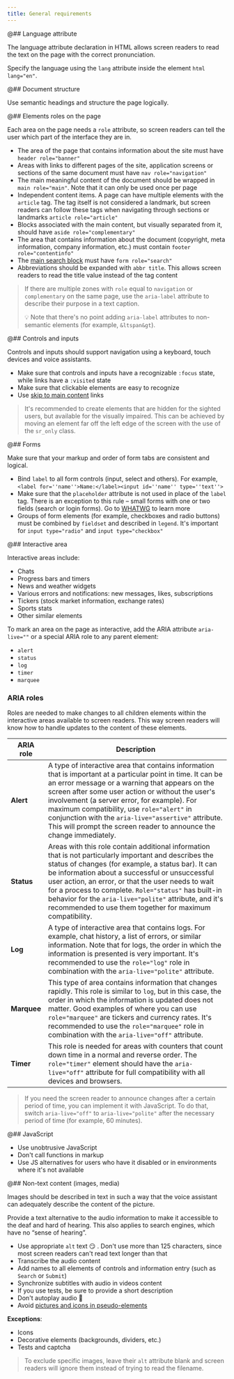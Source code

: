 ```yaml
---
title: General requirements
---
```


@## Language attribute

The language attribute declaration in HTML allows screen readers to read the text on the page with the correct pronunciation.

Specify the language using the `lang` attribute inside the element `html lang="en"`.

@## Document structure

Use semantic headings and structure the page logically.

@## Elements roles on the page

Each area on the page needs a `role` attribute, so screen readers can tell the user which part of the interface they are in.

- The area of ​​the page that contains information about the site must have `header role="banner"`
- Areas with links to different pages of the site, application screens or sections of the same document must have `nav role="navigation"`
- The main meaningful content of the document should be wrapped in `main role="main"`. Note that it can only be used once per page
- Independent content items. A page can have multiple elements with the `article` tag. The tag itself is not considered a landmark, but screen readers can follow these tags when navigating through sections or landmarks `article role="article"`
- Blocks associated with the main content, but visually separated from it, should have `aside role="complementary"`
- The area that contains information about the document (copyright, meta information, company information, etc.) must contain `footer role="contentinfo"`
- The [main search block](https://adrianroselli.com/2015/08/where-to-put-your-search-role.html) must have `form role="search"`
- Abbreviations should be expanded with `abbr title`. This allows screen readers to read the title value instead of the tag content

> If there are multiple zones with `role` equal to `navigation` or `complementary` on the same page, use the `aria-label` attribute to describe their purpose in a text caption.
>
> 💡 Note that there's no point adding `aria-label` attributes to non-semantic elements (for example, `&ltspan&gt`).

@## Controls and inputs

Controls and inputs should support navigation using a keyboard, touch devices and voice assistants.

- Make sure that controls and inputs have a recognizable `:focus` state, while links have a `:visited` state
- Make sure that clickable elements are easy to recognize
- Use [skip to main content](https://www.a11yproject.com/posts/2013-05-11-skip-nav-links/) links

> It's recommended to create elements that are hidden for the sighted users, but available for the visually impaired. This can be achieved by moving an element far off the left edge of the screen with the use of the `sr_only` class.

@## Forms

Make sure that your markup and order of form tabs are consistent and logical.

- Bind `label` to all form controls (input, select and others). For example, `<label for=''name''>Name:</label><input id=''name'' type=''text''>`
- Make sure that the `placeholder` attribute is not used in place of the `label` tag. There is an exception to this rule – small forms with one or two fields (search or login forms). Go to [WHATWG](https://html.spec.whatwg.org/multipage/input.html#attr-input-placeholder) to learn more
- Groups of form elements (for example, checkboxes and radio buttons) must be combined by `fieldset` and described in `legend`. It's important for `input type="radio"` and `input type="checkbox"`

@## Interactive area

Interactive areas include:

- Chats
- Progress bars and timers
- News and weather widgets
- Various errors and notifications: new messages, likes, subscriptions
- Tickers (stock market information, exchange rates)
- Sports stats
- Other similar elements

To mark an area on the page as interactive, add the ARIA attribute `aria-live=""` or a special ARIA role to any parent element:

- `alert`
- `status`
- `log`
- `timer`
- `marquee`

### ARIA roles

Roles are needed to make changes to all children elements within the interactive areas available to screen readers. This way screen readers will know how to handle updates to the content of these elements.

| ARIA role   | Description                                                                                                                                                                                                                                                                                                                                                                                                                                          |
| ----------- | ---------------------------------------------------------------------------------------------------------------------------------------------------------------------------------------------------------------------------------------------------------------------------------------------------------------------------------------------------------------------------------------------------------------------------------------------------- |
| **Alert**   | A type of interactive area that contains information that is important at a particular point in time. It can be an error message or a warning that appears on the screen after some user action or without the user's involvement (a server error, for example). For maximum compatibility, use `role="alert"` in conjunction with the `aria-live="assertive"` attribute. This will prompt the screen reader to announce the change immediately.     |
| **Status**  | Areas with this role contain additional information that is not particularly important and describes the status of changes (for example, a status bar). It can be information about a successful or unsuccessful user action, an error, or that the user needs to wait for a process to complete. `Role="status"` has built-in behavior for the `aria-live="polite"` attribute, and it's recommended to use them together for maximum compatibility. |
| **Log**     | A type of interactive area that contains logs. For example, chat history, a list of errors, or similar information. Note that for logs, the order in which the information is presented is very important. It's recommended to use the `role="log"` role in combination with the `aria-live="polite"` attribute.                                                                                                                                     |
| **Marquee** | This type of area contains information that changes rapidly. This role is similar to `log`, but in this case, the order in which the information is updated does not matter. Good examples of where you can use `role="marquee"` are tickers and currency rates. It's recommended to use the `role="marquee"` role in combination with the `aria-live="off"` attribute.                                                                              |
| **Timer**   | This role is needed for areas with counters that count down time in a normal and reverse order. The `role="timer"` element should have the `aria-live="off"` attribute for full compatibility with all devices and browsers.                                                                                                                                                                                                                         |

> If you need the screen reader to announce changes after a certain period of time, you can implement it with JavaScript. To do that, switch `aria-live="off"` to `aria-live="polite"` after the necessary period of time (for example, 60 minutes).

@## JavaScript

- Use unobtrusive JavaScript
- Don't call functions in markup
- Use JS alternatives for users who have it disabled or in environments where it's not available

@## Non-text content (images, media)

Images should be described in text in such a way that the voice assistant can adequately describe the content of the picture.

Provide a text alternative to the audio information to make it accessible to the deaf and hard of hearing. This also applies to search engines, which have no “sense of hearing”.

- Use appropriate `alt` text 😏 . Don't use more than 125 characters, since most screen readers can't read text longer than that
- Transcribe the audio content
- Add names to all elements of controls and information entry (such as `Search` or `Submit`)
- Synchronize subtitles with audio in videos content
- If you use tests, be sure to provide a short description
- Don't autoplay audio 🙏
- Avoid [pictures and icons in pseudo-elements](http://simplyaccessible.com/article/three-pitfalls-text-alternatives/)

**Exceptions**:

- Icons
- Decorative elements (backgrounds, dividers, etc.)
- Tests and captcha

> To exclude specific images, leave their `alt` attribute blank and screen readers will ignore them instead of trying to read the filename.
